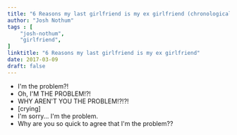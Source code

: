 ```yaml
---
title: "6 Reasons my last girlfriend is my ex girlfriend (chronological order)"
author: "Josh Nothum"
tags : [
    "josh-nothum",
    "girlfriend",
]
linktitle: "6 Reasons my last girlfriend is my ex girlfriend"
date: 2017-03-09
draft: false
---
```


* I'm the problem?! 
* Oh, I'M THE PROBLEM!?! 
* WHY AREN'T YOU THE PROBLEM!?!?! 
* [crying] 
* I'm sorry... I'm the problem. 
* Why are you so quick to agree that I'm the problem?? 
